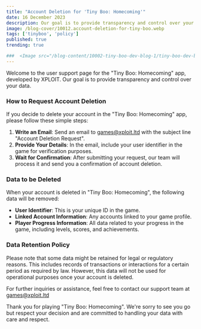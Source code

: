 ```yaml
---
title: "Account Deletion for 'Tiny Boo: Homecoming'"
date: 16 December 2023
description: Our goal is to provide transparency and control over your data.
image: /blog-cover/10012.account-deletion-for-tiny-boo.webp
tags: ['tinyboo', 'policy']
published: true
trending: true

###  <Image src="/blog-content/10002-tiny-boo-dev-blog-1/tiny-boo-dev-blog-1-2.webp" class="mx-auto"></Image>
---
```


Welcome to the user support page for the "Tiny Boo: Homecoming" app, developed by XPLOIT. Our goal is to provide transparency and control over your data.

### How to Request Account Deletion

If you decide to delete your account in the "Tiny Boo: Homecoming" app, please follow these simple steps:

1. **Write an Email**: Send an email to [games@xploit.ltd](mailto:games@xploit.ltd) with the subject line "Account Deletion Request".
2. **Provide Your Details**: In the email, include your user identifier in the game for verification purposes.
3. **Wait for Confirmation**: After submitting your request, our team will process it and send you a confirmation of account deletion.

### Data to be Deleted

When your account is deleted in "Tiny Boo: Homecoming", the following data will be removed:

- **User Identifier**: This is your unique ID in the game.
- **Linked Account Information**: Any accounts linked to your game profile.
- **Player Progress Information**: All data related to your progress in the game, including levels, scores, and achievements.

### Data Retention Policy

Please note that some data might be retained for legal or regulatory reasons. This includes records of transactions or interactions for a certain period as required by law. However, this data will not be used for operational purposes once your account is deleted.

For further inquiries or assistance, feel free to contact our support team at [games@xploit.ltd](mailto:games@xploit.ltd)

Thank you for playing "Tiny Boo: Homecoming". We're sorry to see you go but respect your decision and are committed to handling your data with care and respect.

